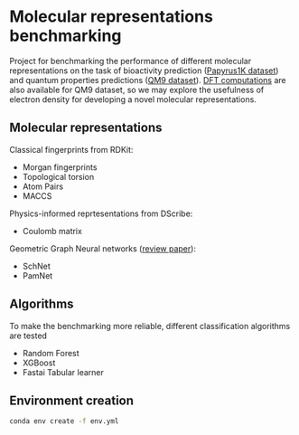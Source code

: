 # Molecular representations benchmarking
Project for benchmarking the performance of different molecular representations on the task of bioactivity prediction ([Papyrus1K dataset](https://jcheminf.biomedcentral.com/articles/10.1186/s13321-022-00672-x)) and quantum properties predictions ([QM9 dataset](https://moleculenet.org/datasets-1)). [DFT computations](https://purl.stanford.edu/kf921gd3855) are also available for QM9 dataset, so we may explore the usefulness of electron density for developing a novel molecular representations.

## Molecular representations

Classical fingerprints from RDKit:
* Morgan fingerprints
* Topological torsion
* Atom Pairs
* MACCS

Physics-informed reprtesentations from DScribe:
* Coulomb matrix

Geometric Graph Neural networks ([review paper](https://arxiv.org/abs/2312.07511)):
* SchNet
* PamNet

## Algorithms

To make the benchmarking more reliable, different classification algorithms are tested

* Random Forest
* XGBoost
* Fastai Tabular learner

## Environment creation
```bash
conda env create -f env.yml
```
